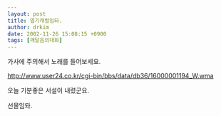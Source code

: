 ```yaml
---
layout: post
title: 엽기캐럴임돠.
author: drkim
date: 2002-11-26 15:08:15 +0900
tags: [깨달음의대화]
---
```

가사에 주의해서 노래를 들어보세요.
  

  
http://www.user24.co.kr/cgi-bin/bbs/data/db36/16000001194_W.wma
  

  
오늘 기분좋은 서설이 내렸군요.
  
선물임돠.